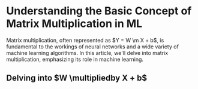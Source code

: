 # Understanding the Basic Concept of Matrix Multiplication in ML
Matrix multiplication, often represented as $Y = W \m X + b$, is fundamental to the workings of neural networks and a wide variety of machine learning algorithms. In this article, we'll delve into matrix multiplication, emphasizing its role in machine learning.

## Delving into $W \multipliedby X + b$